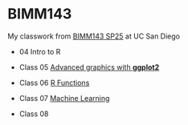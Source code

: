 # BIMM143
My classwork from [BIMM143 SP25](https://allxxx008.github.io/bimm143_github/) at UC San Diego

- 04 Intro to R

- Class 05 [Advanced graphics with **ggplot2**](https://github.com/allxxx008/bimm143_github/blob/main/class5ggplot.md)

- Class 06 [R Functions](class6functions/class6functions.md)
  
- Class 07 [Machine Learning](class07machinelearning/class07machinelearning.md)
  
- Class 08

